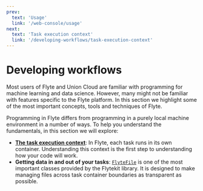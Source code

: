 ```yaml
---
prev:
  text: 'Usage'
  link: '/web-console/usage'
next:
  text: 'Task execution context'
  link: '/developing-workflows/task-execution-context'
---
```


# Developing workflows

Most users of Flyte and Union Cloud are familiar with programming for machine learning and data science.
However, many might not be familiar with features specific to the Flyte platform.
In this section we highlight some of the most important concepts, tools and techniques of Flyte.

Programming in Flyte differs from programming in a purely local machine environment in a number of ways.
To help you understand the fundamentals, in this section we will explore:

* [**The task execution context**](task-execution-context):
In Flyte, each task runs in its own container.
Understanding this context is the first step to understanding how your code will work.
* **Getting data in and out of your tasks**:
[`FlyteFile`](flytefile) is one of the most important classes provided by the Flytekit library.
It is designed to make managing files across task container boundaries as transparent as possible.
